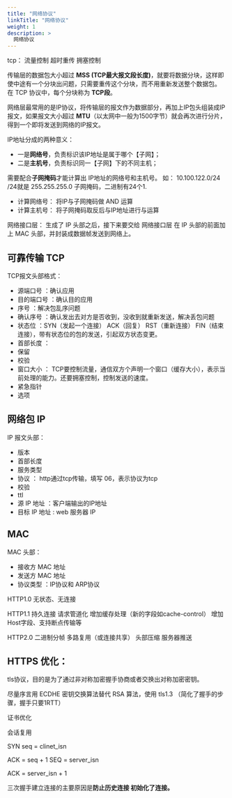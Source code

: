 ```yaml
---
title: "网络协议"
linkTitle: "网络协议"
weight: 1
description: >
  网络协议
---
```




tcp：
  流量控制
  超时重传
  拥塞控制

传输层的数据包大小超过 **MSS (TCP最大报文段长度)**，就要将数据分块，这样即使中途有一个分块出问题，只需要重传这个分块，而不用重新发送整个数据包。
在 TCP 协议中，每个分块称为 **TCP段**。



网络层最常用的是IP协议，将传输层的报文作为数据部分，再加上IP包头组装成IP报文，如果报文大小超过 **MTU**（以太网中一般为1500字节）就会再次进行分片，得到一个即将发送到网络的IP报文。


IP地址分成的两种意义：
- 一是**网络号**，负责标识该IP地址是属于哪个【子网】；
- 二是**主机号**，负责标识同一【子网】下的不同主机；


需要配合**子网掩码**才能计算出 IP地址的网络号和主机号。
如： 10.100.122.0/24  /24就是 255.255.255.0 子网掩码，二进制有24个1.

- 计算网络号： 将IP与子网掩码做 AND 运算
- 计算主机号： 将子网掩码取反后与IP地址进行与运算



网络接口层：
生成了 IP 头部之后，接下来要交给 网络接口层 在 IP 头部的前面加上 MAC 头部，并封装成数据帧发送到网络上。


## 可靠传输 TCP
TCP报文头部格式：
- 源端口号    ：确认应用
- 目的端口号  ：确认目的应用
- 序号        ：解决包乱序问题
- 确认序号    ：确认发出去对方是否收到，没收到就重新发送，解决丢包问题
- 状态位      ：SYN（发起一个连接）  ACK（回复）  RST（重新连接） FIN（结束连接），带有状态位的包的发送，引起双方状态变更。
- 首部长度    ：
- 保留
- 校验
- 窗口大小    ： TCP要控制流量，通信双方个声明一个窗口（缓存大小），表示当前处理的能力。还要拥塞控制，控制发送的速度。
- 紧急指针
- 选项


## 网络包 IP
IP 报文头部：
- 版本
- 首部长度
- 服务类型
- 协议  ： http通过tcp传输，填写 06，表示协议为tcp
- 校验
- ttl
- 源 IP 地址   ：客户端输出的IP地址
- 目标 IP 地址 : web 服务器 IP


## MAC
MAC 头部：
- 接收方 MAC 地址
- 发送方 MAC 地址
- 协议类型        ：IP协议和 ARP协议



HTTP1.0 
无状态、无连接 

HTTP1.1 
持久连接 请求管道化 增加缓存处理（新的字段如cache-control） 增加Host字段、支持断点传输等 



HTTP2.0 
二进制分帧 多路复用（或连接共享） 头部压缩 服务器推送



## HTTPS 优化：
tls协议，目的是为了通过非对称加密握手协商或者交换出对称加密密钥。


尽量序言用 ECDHE 密钥交换算法替代 RSA 算法，使用 tls1.3 （简化了握手的步骤，握手只要1RTT）

证书优化

会话复用



SYN  seq = clinet_isn


ACK = seq + 1
SEQ = server_isn

ACK = server_isn + 1


三次握手建立连接的主要原因是**防止历史连接 初始化了连接。**



